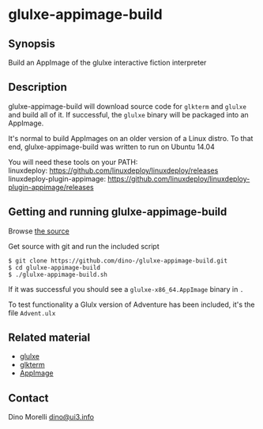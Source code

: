 # glulxe-appimage-build


## Synopsis

Build an AppImage of the glulxe interactive fiction interpreter


## Description

glulxe-appimage-build will download source code for `glkterm` and `glulxe` and
build all of it. If successful, the `glulxe` binary will be packaged into an
AppImage.

It's normal to build AppImages on an older version of a Linux distro. To that
end, glulxe-appimage-build was written to run on Ubuntu 14.04

You will need these tools on your PATH:  
linuxdeploy: https://github.com/linuxdeploy/linuxdeploy/releases  
linuxdeploy-plugin-appimage: https://github.com/linuxdeploy/linuxdeploy-plugin-appimage/releases


## Getting and running glulxe-appimage-build

Browse [the source](https://github.com/dino-/glulxe-appimage-build)

Get source with git and run the included script

    $ git clone https://github.com/dino-/glulxe-appimage-build.git
    $ cd glulxe-appimage-build
    $ ./glulxe-appimage-build.sh

If it was successful you should see a `glulxe-x86_64.AppImage` binary in `.`

To test functionality a Glulx version of Adventure has been included, it's the
file `Advent.ulx`


## Related material

- [glulxe](https://www.eblong.com/zarf/glulx/)
- [glkterm](https://www.eblong.com/zarf/glk/index.html)
- [AppImage](https://appimage.org/)


## Contact

Dino Morelli <dino@ui3.info>
